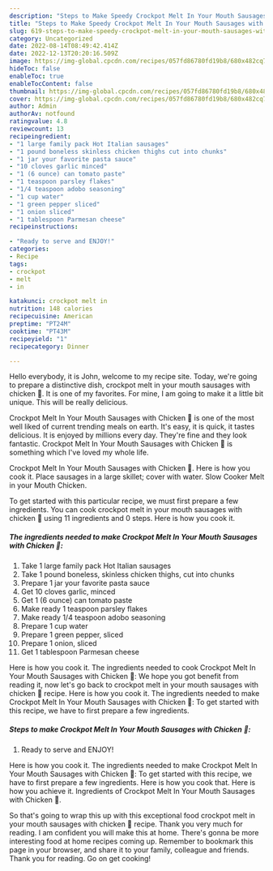 ```yaml
---
description: "Steps to Make Speedy Crockpot Melt In Your Mouth Sausages with Chicken 🐔"
title: "Steps to Make Speedy Crockpot Melt In Your Mouth Sausages with Chicken 🐔"
slug: 619-steps-to-make-speedy-crockpot-melt-in-your-mouth-sausages-with-chicken
category: Uncategorized
date: 2022-08-14T08:49:42.414Z
date: 2022-12-13T20:20:16.509Z
image: https://img-global.cpcdn.com/recipes/057fd86780fd19b8/680x482cq70/crockpot-melt-in-your-mouth-sausages-with-chicken-recipe-main-photo.jpg
hideToc: false
enableToc: true
enableTocContent: false
thumbnail: https://img-global.cpcdn.com/recipes/057fd86780fd19b8/680x482cq70/crockpot-melt-in-your-mouth-sausages-with-chicken-recipe-main-photo.jpg
cover: https://img-global.cpcdn.com/recipes/057fd86780fd19b8/680x482cq70/crockpot-melt-in-your-mouth-sausages-with-chicken-recipe-main-photo.jpg
author: Admin
authorAv: notfound
ratingvalue: 4.8
reviewcount: 13
recipeingredient:
- "1 large family pack Hot Italian sausages"
- "1 pound boneless skinless chicken thighs cut into chunks"
- "1 jar your favorite pasta sauce"
- "10 cloves garlic minced"
- "1 (6 ounce) can tomato paste"
- "1 teaspoon parsley flakes"
- "1/4 teaspoon adobo seasoning"
- "1 cup water"
- "1 green pepper sliced"
- "1 onion sliced"
- "1 tablespoon Parmesan cheese"
recipeinstructions:

- "Ready to serve and ENJOY!"
categories:
- Recipe
tags:
- crockpot
- melt
- in

katakunci: crockpot melt in 
nutrition: 148 calories
recipecuisine: American
preptime: "PT24M"
cooktime: "PT43M"
recipeyield: "1"
recipecategory: Dinner

---
```



Hello everybody, it is John, welcome to my recipe site. Today, we're going to prepare a distinctive dish, crockpot melt in your mouth sausages with chicken 🐔. It is one of my favorites. For mine, I am going to make it a little bit unique. This will be really delicious.

Crockpot Melt In Your Mouth Sausages with Chicken 🐔 is one of the most well liked of current trending meals on earth. It's easy, it is quick, it tastes delicious. It is enjoyed by millions every day. They're fine and they look fantastic. Crockpot Melt In Your Mouth Sausages with Chicken 🐔 is something which I've loved my whole life.

Crockpot Melt In Your Mouth Sausages with Chicken 🐔. Here is how you cook it. Place sausages in a large skillet; cover with water. Slow Cooker Melt in your Mouth Chicken.


To get started with this particular recipe, we must first prepare a few ingredients. You can cook crockpot melt in your mouth sausages with chicken 🐔 using 11 ingredients and 0 steps. Here is how you cook it.

<!--inarticleads1-->

##### The ingredients needed to make Crockpot Melt In Your Mouth Sausages with Chicken 🐔:

1. Take 1 large family pack Hot Italian sausages
1. Take 1 pound boneless, skinless chicken thighs, cut into chunks
1. Prepare 1 jar your favorite pasta sauce
1. Get 10 cloves garlic, minced
1. Get 1 (6 ounce) can tomato paste
1. Make ready 1 teaspoon parsley flakes
1. Make ready 1/4 teaspoon adobo seasoning
1. Prepare 1 cup water
1. Prepare 1 green pepper, sliced
1. Prepare 1 onion, sliced
1. Get 1 tablespoon Parmesan cheese


Here is how you cook it. The ingredients needed to cook Crockpot Melt In Your Mouth Sausages with Chicken 🐔: We hope you got benefit from reading it, now let&#39;s go back to crockpot melt in your mouth sausages with chicken 🐔 recipe. Here is how you cook it. The ingredients needed to make Crockpot Melt In Your Mouth Sausages with Chicken 🐔: To get started with this recipe, we have to first prepare a few ingredients. 

<!--inarticleads2-->

##### Steps to make Crockpot Melt In Your Mouth Sausages with Chicken 🐔:


1. Ready to serve and ENJOY!

Here is how you cook it. The ingredients needed to make Crockpot Melt In Your Mouth Sausages with Chicken 🐔: To get started with this recipe, we have to first prepare a few ingredients. Here is how you cook that. Here is how you achieve it. Ingredients of Crockpot Melt In Your Mouth Sausages with Chicken 🐔. 

So that's going to wrap this up with this exceptional food crockpot melt in your mouth sausages with chicken 🐔 recipe. Thank you very much for reading. I am confident you will make this at home. There's gonna be more interesting food at home recipes coming up. Remember to bookmark this page in your browser, and share it to your family, colleague and friends. Thank you for reading. Go on get cooking!
